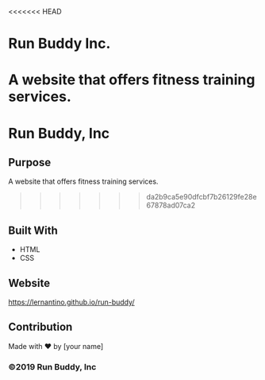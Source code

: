 <<<<<<< HEAD
# Run Buddy Inc.
A website that offers fitness training services.
=======
# Run Buddy, Inc

## Purpose
A website that offers fitness training services. 
>>>>>>> da2b9ca5e90dfcbf7b26129fe28e67878ad07ca2

## Built With
* HTML
* CSS

## Website
https://lernantino.github.io/run-buddy/

## Contribution
Made with ❤️ by [your name]

### ©️2019 Run Buddy, Inc 
